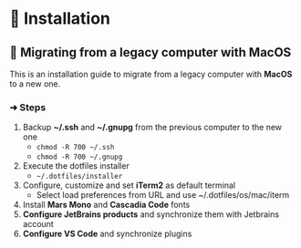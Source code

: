 # 💫 Installation

## 🔮 Migrating from a legacy computer with MacOS

This is an installation guide to migrate from a legacy computer with **MacOS** to a new one.

### ➜ Steps

1. Backup **~/.ssh** and **~/.gnupg** from the previous computer to the new one
   - `chmod -R 700 ~/.ssh`
   - `chmod -R 700 ~/.gnupg`
2. Execute the dotfiles installer
   - `~/.dotfiles/installer`
3. Configure, customize and set **iTerm2** as default terminal
   - Select load preferences from URL and use ~/.dotfiles/os/mac/iterm
4. Install **Mars Mono** and **Cascadia Code** fonts
6. **Configure JetBrains products** and synchronize them with Jetbrains account
7. **Configure VS Code** and synchronize plugins
